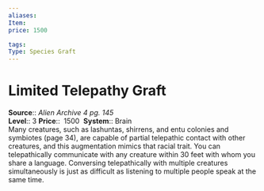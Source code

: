 ```yaml
---
aliases: 
Item:
price: 1500

tags: 
Type: Species Graft
---
```


# Limited Telepathy Graft

**Source**:: _Alien Archive 4 pg. 145_  
**Level**:: 3
**Price**::  1500 
**System**:: Brain  
Many creatures, such as lashuntas, shirrens, and entu colonies and symbiotes (page 34), are capable of partial telepathic contact with other creatures, and this augmentation mimics that racial trait. You can telepathically communicate with any creature within 30 feet with whom you share a language. Conversing telepathically with multiple creatures simultaneously is just as difficult as listening to multiple people speak at the same time.
